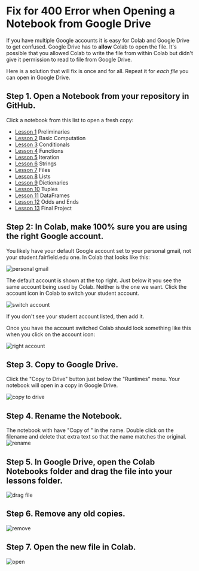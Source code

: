 # Fix for 400 Error when Opening a Notebook from Google Drive

If you have multiple Google accounts it is easy for Colab and Google Drive to get confused. Google Drive has to **allow** Colab to open the file. It's possible that you allowed Colab to write the file from within Colab but didn't give it permission to read to file from Google Drive.

Here is a solution that will fix is once and for all. Repeat it for _each file_ you can open in Google Drive.

## Step 1. Open a Notebook from your repository in GitHub.

Click a notebook from this list to open a fresh copy:
- [Lesson 1](https://colab.research.google.com/github/christopherhuntley/BUAN5405-lessons/blob/master/L01_Preliminaries.ipynb) Preliminaries 
- [Lesson 2](https://colab.research.google.com/github/christopherhuntley/BUAN5405-lessons/blob/master/L02_Basic_Computation.ipynb)  Basic Computation
- [Lesson 3](https://colab.research.google.com/github/christopherhuntley/BUAN5405-lessons/blob/master/L03_Conditionals.ipynb)  Conditionals
- [Lesson 4](https://colab.research.google.com/github/christopherhuntley/BUAN5405-lessons/blob/master/L04_Functions.ipynb)  Functions
- [Lesson 5](https://colab.research.google.com/github/christopherhuntley/BUAN5405-lessons/blob/master/L05_Iteration.ipynb)  Iteration
- [Lesson 6](https://colab.research.google.com/github/christopherhuntley/BUAN5405-lessons/blob/master/L06_Strings.ipynb)  Strings
- [Lesson 7](https://colab.research.google.com/github/christopherhuntley/BUAN5405-lessons/blob/master/L07_Files.ipynb)  Files
- [Lesson 8](https://colab.research.google.com/github/christopherhuntley/BUAN5405-lessons/blob/master/L08_Lists.ipynb)  Lists
- [Lesson 9](https://colab.research.google.com/github/christopherhuntley/BUAN5405-lessons/blob/master/L09_Dictionaries.ipynb)  Dictionaries
- [Lesson 10](https://colab.research.google.com/github/christopherhuntley/BUAN5405-lessons/blob/master/L10_Tuples.ipynb) Tuples
- [Lesson 11](https://colab.research.google.com/github/christopherhuntley/BUAN5405-lessons/blob/master/L11_DataFrames.ipynb) DataFrames 
- [Lesson 12](https://colab.research.google.com/github/christopherhuntley/BUAN5405-lessons/blob/master/L12_Odds_Ends.ipynb) Odds and Ends
- [Lesson 13](https://colab.research.google.com/github/christopherhuntley/BUAN5405-lessons/blob/master/L13_Final_Project.ipynb) Final Project

## Step 2: In Colab, make 100% sure you are using the right Google account. 
You likely have your default Google account set to your personal gmail, not your student.fairfield.edu one. In Colab that looks like this:

![personal gmail](img/trouble_1_bad_account.png)

The default account is shown at the top right. Just below it you see the same account being used by Colab. Neither is the one we want. Click the account icon in Colab to switch your student account. 

![switch account](img/trouble_2_switch_account.png)

If you don't see your student account listed, then add it.

Once you have the account switched Colab should look something like this when you click on the account icon:

![right account](img/trouble_3_right_account.png)

## Step 3. Copy to Google Drive. 
Click the "Copy to Drive" button just below the "Runtimes" menu. Your notebook will open in a copy in Google Drive. 

![copy to drive](img/trouble_4_copy_to_drive.png)

## Step 4. Rename the Notebook.
The notebook with have "Copy of " in the name. Double click on the filename and delete that extra text so that the name matches the original.
![rename](img/trouble_5_file_rename.png)

## Step 5. In Google Drive, open the Colab Notebooks folder and drag the file into your lessons folder. 
![drag file](img/trouble_6_drag_file.png)

## Step 6. Remove any old copies.
![remove](img/trouble_7_remove.png)

## Step 7. Open the new file in Colab. 
![open](img/trouble_8_open.png)


